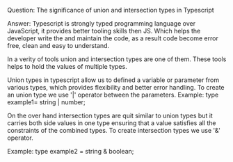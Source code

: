 Question: The significance of union and intersection types in Typescript

Answer: Typescript is strongly typed programming language over JavaScript, it provides better tooling skills then JS. Which helps the developer write the and maintain the code, as a result code become error free, clean and easy to understand.

In a verity of tools union and intersection types are one of them. These tools helps to hold the values of multiple types.

Union types in typescript allow us to defined a variable or parameter from various types, which provides flexibility and better error handling. To create an union type we use '|' operator between the parameters.
Example: type example1= string | number;

On the over hand intersection types are quit similar to union types but it carries both side values in one type ensuring that a value satisfies all the constraints of the combined types. To create intersection types we use '&' operator.

Example: type example2 = string & boolean;
